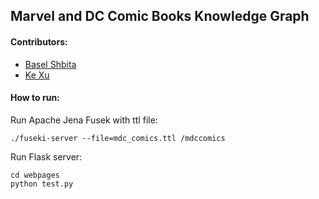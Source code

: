 ## Marvel and DC Comic Books Knowledge Graph
#### Contributors:
* [Basel Shbita](https://github.com/basels)
* [Ke Xu](https://github.com/xkgoodbest)

#### How to run:
Run Apache Jena Fusek with ttl file:
```
./fuseki-server --file=mdc_comics.ttl /mdccomics
```
Run Flask server:
```
cd webpages
python test.py
```